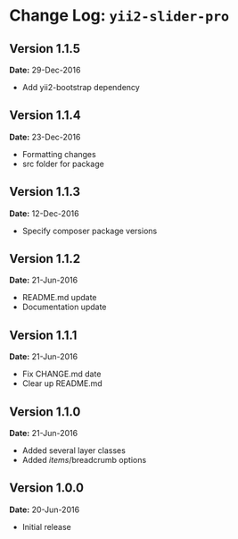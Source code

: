 Change Log: `yii2-slider-pro`
=============================

## Version 1.1.5

**Date:** 29-Dec-2016

- Add yii2-bootstrap dependency 

## Version 1.1.4

**Date:** 23-Dec-2016

- Formatting changes
- src folder for package 

## Version 1.1.3

**Date:** 12-Dec-2016

- Specify composer package versions

## Version 1.1.2

**Date:** 21-Jun-2016

- README.md update
- Documentation update

## Version 1.1.1

**Date:** 21-Jun-2016

- Fix CHANGE.md date
- Clear up README.md


## Version 1.1.0

**Date:** 21-Jun-2016

- Added several layer classes
- Added $items/$breadcrumb options


## Version 1.0.0

**Date:** 20-Jun-2016

- Initial release